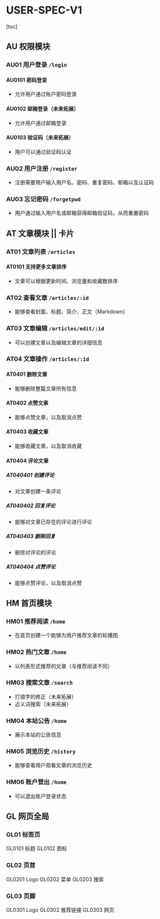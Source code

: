 # **USER-SPEC-V1**

[toc]



## AU 权限模块

### AU01 用户登录 `/login`

#### AU0101 密码登录

- 允许用户通过账户密码登录

#### AU0102 邮箱登录（未来拓展）

- 允许用户通过邮箱登录

#### AU0103 验证码（未来拓展）

- 用户可以通过验证码认证

### AU02 用户注册 `/register`

- 注册需要用户输入用户名、密码、重复密码、邮箱以及认证码

### AU03 忘记密码 `/forgetpwd`

- 用户通过输入用户名或邮箱获得邮箱验证码，从而重置密码



## AT 文章模块 || 卡片

### AT01 文章列表 `/articles`

#### AT0101 支持更多文章排序

- 文章可以根据更新时间、浏览量和收藏数排序

### AT02 查看文章 `/articles/:id`

- 能够查看封面、标题、简介、正文（Markdown）

### AT03 文章编辑 `/articles/edit/:id`

- 可以创建文章以及编辑文章的详细信息

### AT04 文章操作 `/articles/:id`

#### AT0401 删除文章

- 能够删除整篇文章所有信息

#### AT0402 点赞文章

- 能够点赞文章，以及取消点赞

#### AT0403 收藏文章

- 能够收藏文章，以及取消收藏

#### AT0404 评论文章

##### AT040401 创建评论

- 对文章创建一条评论

##### AT040402 回复评论

- 能够对文章已存在的评论进行评论

##### AT040403 删除回复

- 删除对评论的评论

##### AT040404 点赞评论

- 能够点赞评论，以及取消点赞



## HM 首页模块

### HM01 推荐阅读 `/home`

- 在首页创建一个能够为用户推荐文章的轮播图

### HM02 热门文章 `/home`

- 以列表形式推荐的文章（与推荐阅读不同）

### HM03 搜索文章 `/search`

- 打错字的修正（未来拓展）
- 近义词搜索（未来拓展）

### HM04 本站公告 `/home`

- 展示本站的公告信息

### HM05 浏览历史 `/history`

- 能够查看用户观看文章的浏览历史

### HM06 账户登出 `/home`

- 可以退出账户登录状态



## GL 网页全局

### GL01 标签页

GL0101 标题
GL0102 图标

### GL02 页首

GL0201 Logo
GL0202 菜单
GL0203 搜索

### GL03 页脚

GL0301 Logo
GL0302 推荐链接
GL0303 网页